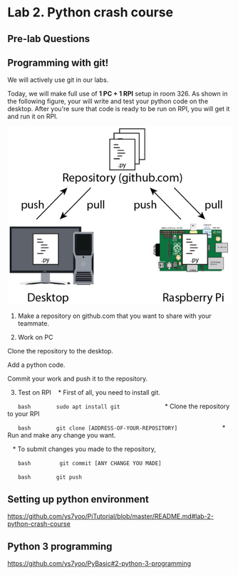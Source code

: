 # Lab 2. Python crash course

## Pre-lab Questions

## Programming with git!

We will actively use git in our labs. 

Today, we will make full use of **1 PC + 1 RPI** setup in room 326.
As shown in the following figure, your will write and test your python code on the desktop. After you're sure that code is ready to be run on RPI, you will get it and run it on RPI.
    
![image of git setting](images/git.jpg)
    
1. Make a repository on github.com that you want to share with your teammate.

2. Work on PC

Clone the repository to the desktop.

Add a python code.

Commit your work and push it to the repository.

        
3. Test on RPI
    * First of all, you need to install git.
    
        ```bash
        sudo apt install git
        ```
        
    * Clone the repository to your RPI
    
        ```bash
        git clone [ADDRESS-OF-YOUR-REPOSITORY]
        ```
        
    * Run and make any change you want.

    * To submit changes you made to the repository,
    
        ```bash 
        git commit [ANY CHANGE YOU MADE]
        ```
        
        ```bash
        git push
        ```
        

        
## Setting up python environment
https://github.com/ys7yoo/PiTutorial/blob/master/README.md#lab-2-python-crash-course

## Python 3 programming
https://github.com/ys7yoo/PyBasic#2-python-3-programming
